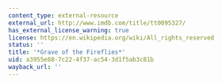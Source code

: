 ```yaml
---
content_type: external-resource
external_url: http://www.imdb.com/title/tt0095327/
has_external_license_warning: true
license: https://en.wikipedia.org/wiki/All_rights_reserved
status: ''
title: '*Grave of the Fireflies*'
uid: a3955e88-7c22-4f37-ac54-3d1f5ab3c81b
wayback_url: ''
---
```

